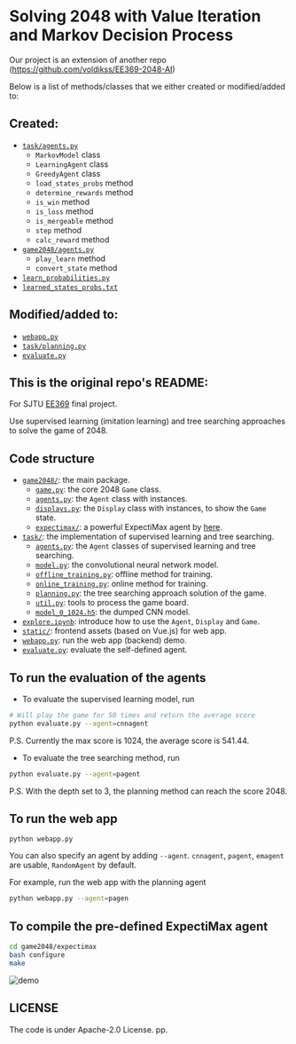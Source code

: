 # Solving 2048 with Value Iteration and Markov Decision Process

Our project is an extension of another repo (https://github.com/voldikss/EE369-2048-AI)

Below is a list of methods/classes that we either created or modified/added to:

## Created:
* [`task/agents.py`](task/agents.py)
    * `MarkovModel` class
    * `LearningAgent` class
    * `GreedyAgent` class
    * `load_states_probs` method
    * `determine_rewards` method
    * `is_win` method
    * `is_loss` method
    * `is_mergeable` method
    * `step` method
    * `calc_reward` method
* [`game2048/agents.py`](game2048/agents.py)
    * `play_learn` method
    * `convert_state` method
* [`learn_probabilities.py`](learn_probabilities.py)
* [`learned_states_probs.txt`](learned_states_probs.txt)

## Modified/added to:
* [`webapp.py`](webapp.py)
* [`task/planning.py`](task/planning.py)
* [`evaluate.py`](evaluate.py)

## This is the original repo's README:

For SJTU [EE369](https://github.com/duducheng/2048-api) final project.

Use supervised learning (imitation learning) and tree searching approaches to solve the game of 2048.

## Code structure
* [`game2048/`](game2048/): the main package.
    * [`game.py`](game2048/game.py): the core 2048 `Game` class.
    * [`agents.py`](game2048/agents.py): the `Agent` class with instances.
    * [`displays.py`](game2048/displays.py): the `Display` class with instances, to show the `Game` state.
    * [`expectimax/`](game2048/expectimax): a powerful ExpectiMax agent by [here](https://github.com/nneonneo/2048-ai).
* [`task/`](task/): the implementation of supervised learning and tree searching.
    * [`agents.py`](task/agents.py): the `Agent` classes of supervised learning and tree searching.
    * [`model.py`](task/model.py): the convolutional neural network model.
    * [`offline_training.py`](task/offline_training.py): offline method for training.
    * [`online_training.py`](task/online_training.py): online method for training.
    * [`planning.py`](task/planning.py): the tree searching approach solution of the game.
    * [`util.py`](task/util.py): tools to process the game board.
    * [`model_0_1024.h5`](task/model_0_1024.h5): the dumped CNN model.
* [`explore.ipynb`](explore.ipynb): introduce how to use the `Agent`, `Display` and `Game`.
* [`static/`](static/): frontend assets (based on Vue.js) for web app.
* [`webapp.py`](webapp.py): run the web app (backend) demo.
* [`evaluate.py`](evaluate.py): evaluate the self-defined agent.


## To run the evaluation of the agents

* To evaluate the supervised learning model, run
```bash
# Will play the game for 50 times and return the average score
python evaluate.py --agent=cnnagent
```
P.S. Currently the max score is 1024, the average score is 541.44.

* To evaluate the tree searching method, run
```bash
python evaluate.py --agent=pagent
```
P.S. With the depth set to 3, the planning method can reach the score 2048.


## To run the web app
```
python webapp.py 
```
You can also specify an agent by adding `--agent`. `cnnagent`, `pagent`, `emagent` are usable, `RandomAgent` by default.

For example, run the web app with the planning agent
```bash
python webapp.py --agent=pagen
```

## To compile the pre-defined ExpectiMax agent

```bash
cd game2048/expectimax
bash configure
make
```

![demo](preview2048.gif)

## LICENSE
The code is under Apache-2.0 License.
pp.
